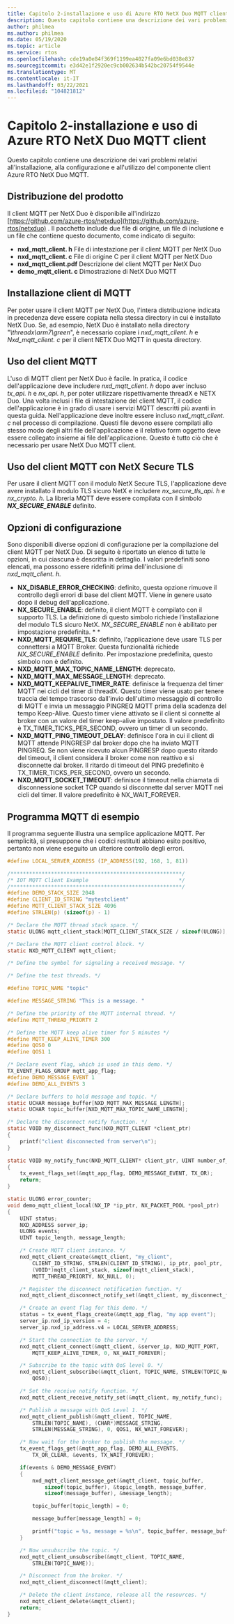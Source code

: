 ```yaml
---
title: Capitolo 2-installazione e uso di Azure RTO NetX Duo MQTT client
description: Questo capitolo contiene una descrizione dei vari problemi relativi all'installazione, alla configurazione e all'utilizzo del componente client NetX Duo MQTT.
author: philmea
ms.author: philmea
ms.date: 05/19/2020
ms.topic: article
ms.service: rtos
ms.openlocfilehash: cde19a0e84f369f1199ea4027fa09e6bd038e837
ms.sourcegitcommit: e3d42e1f2920ec9cb002634b542bc20754f9544e
ms.translationtype: MT
ms.contentlocale: it-IT
ms.lasthandoff: 03/22/2021
ms.locfileid: "104821812"
---
```

# <a name="chapter-2---installation-and-use-of-azure-rtos-netx-duo-mqtt-client"></a>Capitolo 2-installazione e uso di Azure RTO NetX Duo MQTT client

Questo capitolo contiene una descrizione dei vari problemi relativi all'installazione, alla configurazione e all'utilizzo del componente client Azure RTO NetX Duo MQTT.

## <a name="product-distribution"></a>Distribuzione del prodotto

Il client MQTT per NetX Duo è disponibile all'indirizzo [https://github.com/azure-rtos/netxduo](https://github.com/azure-rtos/netxduo) . Il pacchetto include due file di origine, un file di inclusione e un file che contiene questo documento, come indicato di seguito:

- **nxd_mqtt_client. h** File di intestazione per il client MQTT per NetX Duo
- **nxd_mqtt_client. c** File di origine C per il client MQTT per NetX Duo
- **nxd_mqtt_client.pdf** Descrizione del client MQTT per NetX Duo
- **demo_mqtt_client. c** Dimostrazione di NetX Duo MQTT

## <a name="mqtt-client-installation"></a>Installazione client di MQTT

Per poter usare il client MQTT per NetX Duo, l'intera distribuzione indicata in precedenza deve essere copiata nella stessa directory in cui è installato NetX Duo. Se, ad esempio, NetX Duo è installato nella directory "*\threadx\arm7\green*", è necessario copiare i *nxd_mqtt_client. h* e *Nxd_mqtt_client. c* per il client NETX Duo MQTT in questa directory.

## <a name="using-mqtt-client"></a>Uso del client MQTT

L'uso di MQTT client per NetX Duo è facile. In pratica, il codice dell'applicazione deve includere *nxd_mqtt_client. h* dopo aver incluso *tx_api. h* e *nx_api. h*, per poter utilizzare rispettivamente threadX e NETX Duo. Una volta inclusi i file di intestazione del client MQTT, il codice dell'applicazione è in grado di usare i servizi MQTT descritti più avanti in questa guida. Nell'applicazione deve inoltre essere incluso *nxd_mqtt_client. c* nel processo di compilazione. Questi file devono essere compilati allo stesso modo degli altri file dell'applicazione e il relativo form oggetto deve essere collegato insieme ai file dell'applicazione. Questo è tutto ciò che è necessario per usare NetX Duo MQTT client.

## <a name="using-mqtt-client-with-netx-secure-tls"></a>Uso del client MQTT con NetX Secure TLS

Per usare il client MQTT con il modulo NetX Secure TLS, l'applicazione deve avere installato il modulo TLS sicuro NetX e includere *nx_secure_tls_api. h* e *nx_crypto. h*. La libreria MQTT deve essere compilata con il simbolo ***NX_SECURE_ENABLE*** definito.

## <a name="configuration-options"></a>Opzioni di configurazione

Sono disponibili diverse opzioni di configurazione per la compilazione del client MQTT per NetX Duo. Di seguito è riportato un elenco di tutte le opzioni, in cui ciascuna è descritta in dettaglio. I valori predefiniti sono elencati, ma possono essere ridefiniti prima dell'inclusione di *nxd_mqtt_client. h.*

- **NX_DISABLE_ERROR_CHECKING**: definito, questa opzione rimuove il controllo degli errori di base del client MQTT. Viene in genere usato dopo il debug dell'applicazione.
- **NX_SECURE_ENABLE**: definito, il client MQTT è compilato con il supporto TLS.
La definizione di questo simbolo richiede l'installazione del modulo TLS sicuro NetX.
*NX_SECURE_ENABLE* non è abilitato per impostazione predefinita. * *
- **NXD_MQTT_REQUIRE_TLS**: definito, l'applicazione deve usare TLS per connettersi a MQTT Broker. Questa funzionalità richiede *NX_SECURE_ENABLE* definito. Per impostazione predefinita, questo simbolo non è definito.
- **NXD_MQTT_MAX_TOPIC_NAME_LENGTH**: deprecato.
- **NXD_MQTT_MAX_MESSAGE_LENGTH**: deprecato.
- **NXD_MQTT_KEEPALIVE_TIMER_RATE**: definisce la frequenza del timer MQTT nei cicli del timer di threadX. Questo timer viene usato per tenere traccia del tempo trascorso dall'invio dell'ultimo messaggio di controllo di MQTT e invia un messaggio PINGREQ MQTT prima della scadenza del tempo Keep-Alive. Questo timer viene attivato se il client si connette al broker con un valore del timer keep-alive impostato. Il valore predefinito è TX_TIMER_TICKS_PER_SECOND, ovvero un timer di un secondo.
- **NXD_MQTT_PING_TIMEOUT_DELAY**: definisce l'ora in cui il client di MQTT attende PINGRESP dal broker dopo che ha inviato MQTT PINGREQ. Se non viene ricevuto alcun PINGRESP dopo questo ritardo del timeout, il client considera il broker come non reattivo e si disconnette dal broker. Il ritardo di timeout del PING predefinito è TX_TIMER_TICKS_PER_SECOND, ovvero un secondo.
- **NXD_MQTT_SOCKET_TIMEOUT**: definisce il timeout nella chiamata di disconnessione socket TCP quando si disconnette dal server MQTT nei cicli del timer. Il valore predefinito è NX_WAIT_FOREVER.

## <a name="sample-mqtt-program"></a>Programma MQTT di esempio

Il programma seguente illustra una semplice applicazione MQTT. Per semplicità, si presuppone che i codici restituiti abbiano esito positivo, pertanto non viene eseguito un ulteriore controllo degli errori.

```c
#define LOCAL_SERVER_ADDRESS (IP_ADDRESS(192, 168, 1, 81))

/*******************************************************/
/* IOT MQTT Client Example                             */
/*******************************************************/
#define DEMO_STACK_SIZE 2048
#define CLIENT_ID_STRING "mytestclient"
#define MQTT_CLIENT_STACK_SIZE 4096
#define STRLEN(p) (sizeof(p) - 1)

/* Declare the MQTT thread stack space. */
static ULONG mqtt_client_stack[MQTT_CLIENT_STACK_SIZE / sizeof(ULONG)];

/* Declare the MQTT client control block. */
static NXD_MQTT_CLIENT mqtt_client;

/* Define the symbol for signaling a received message. */

/* Define the test threads. */

#define TOPIC_NAME "topic"

#define MESSAGE_STRING "This is a message. "

/* Define the priority of the MQTT internal thread. */
#define MQTT_THREAD_PRIORTY 2

/* Define the MQTT keep alive timer for 5 minutes */
#define MQTT_KEEP_ALIVE_TIMER 300
#define QOS0 0
#define QOS1 1

/* Declare event flag, which is used in this demo. */
TX_EVENT_FLAGS_GROUP mqtt_app_flag;
#define DEMO_MESSAGE_EVENT 1
#define DEMO_ALL_EVENTS 3

/* Declare buffers to hold message and topic. */
static UCHAR message_buffer[NXD_MQTT_MAX_MESSAGE_LENGTH];
static UCHAR topic_buffer[NXD_MQTT_MAX_TOPIC_NAME_LENGTH];

/* Declare the disconnect notify function. */
static VOID my_disconnect_func(NXD_MQTT_CLIENT *client_ptr)
{
    printf("client disconnected from server\n");
}

static VOID my_notify_func(NXD_MQTT_CLIENT* client_ptr, UINT number_of_messages)
{
    tx_event_flags_set(&mqtt_app_flag, DEMO_MESSAGE_EVENT, TX_OR);
    return;
}

static ULONG error_counter;
void demo_mqtt_client_local(NX_IP *ip_ptr, NX_PACKET_POOL *pool_ptr)
{
    UINT status;
    NXD_ADDRESS server_ip;
    ULONG events;
    UINT topic_length, message_length;

    /* Create MQTT client instance. */
    nxd_mqtt_client_create(&mqtt_client, "my_client",
        CLIENT_ID_STRING, STRLEN(CLIENT_ID_STRING), ip_ptr, pool_ptr,
        (VOID*)mqtt_client_stack, sizeof(mqtt_client_stack),
        MQTT_THREAD_PRIORTY, NX_NULL, 0);

    /* Register the disconnect notification function. */
    nxd_mqtt_client_disconnect_notify_set(&mqtt_client, my_disconnect_func);

    /* Create an event flag for this demo. */
    status = tx_event_flags_create(&mqtt_app_flag, "my app event");
    server_ip.nxd_ip_version = 4;
    server_ip.nxd_ip_address.v4 = LOCAL_SERVER_ADDRESS;

    /* Start the connection to the server. */
    nxd_mqtt_client_connect(&mqtt_client, &server_ip, NXD_MQTT_PORT, 
        MQTT_KEEP_ALIVE_TIMER, 0, NX_WAIT_FOREVER);

    /* Subscribe to the topic with QoS level 0. */
    nxd_mqtt_client_subscribe(&mqtt_client, TOPIC_NAME, STRLEN(TOPIC_NAME),
        QOS0);

    /* Set the receive notify function. */
    nxd_mqtt_client_receive_notify_set(&mqtt_client, my_notify_func);

    /* Publish a message with QoS Level 1. */
    nxd_mqtt_client_publish(&mqtt_client, TOPIC_NAME,
        STRLEN(TOPIC_NAME), (CHAR*)MESSAGE_STRING, 
        STRLEN(MESSAGE_STRING), 0, QOS1, NX_WAIT_FOREVER);

    /* Now wait for the broker to publish the message. */
    tx_event_flags_get(&mqtt_app_flag, DEMO_ALL_EVENTS,
        TX_OR_CLEAR, &events, TX_WAIT_FOREVER);

    if(events & DEMO_MESSAGE_EVENT)
    {
        nxd_mqtt_client_message_get(&mqtt_client, topic_buffer,
            sizeof(topic_buffer), &topic_length, message_buffer,
            sizeof(message_buffer), &message_length);

        topic_buffer[topic_length] = 0;

        message_buffer[message_length] = 0;

        printf("topic = %s, message = %s\n", topic_buffer, message_buffer);
    }

    /* Now unsubscribe the topic. */
    nxd_mqtt_client_unsubscribe(&mqtt_client, TOPIC_NAME,
        STRLEN(TOPIC_NAME));

    /* Disconnect from the broker. */
    nxd_mqtt_client_disconnect(&mqtt_client);

    /* Delete the client instance, release all the resources. */
    nxd_mqtt_client_delete(&mqtt_client);
    return;
}
```
